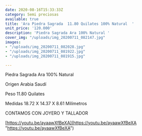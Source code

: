 ```yaml
---
date: 2020-08-16T15:33:33Z
category: Semi preciosas
available: true
title: 'Ara Piedra Sagrada  11.80 Quilates 100% Natural  '
unit_price: '120.000'
description: 'Piedra Sagrada Ara 100% Natural '
cover_img: "/uploads/img_20200711_082147.jpg"
images:
- "/uploads/img_20200711_082028.jpg"
- "/uploads/img_20200711_081922.jpg"
- "/uploads/img_20200711_081915.jpg"

---
```

Piedra Sagrada Ara 100% Natural 

Origen Arabia Saudí

Peso 11.80 Quilates

Medidas 18.72 X 14.37 X 8.61 Milímetros

CONTAMOS CON JOYERO Y TALLADOR

[https://youtu.be/ayaawXfBeXA](https://youtu.be/ayaawXfBeXA "https://youtu.be/ayaawXfBeXA")